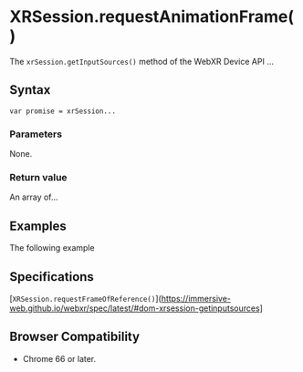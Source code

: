 # XRSession.requestAnimationFrame()

The `xrSession.getInputSources()` method of the WebXR Device API ...

## Syntax

```
var promise = xrSession...
```

### Parameters

None.

### Return value

An array of...

## Examples

The following example

## Specifications

[`XRSession.requestFrameOfReference()`](https://immersive-web.github.io/webxr/spec/latest/#dom-xrsession-getinputsources]

## Browser Compatibility

* Chrome 66 or later.
